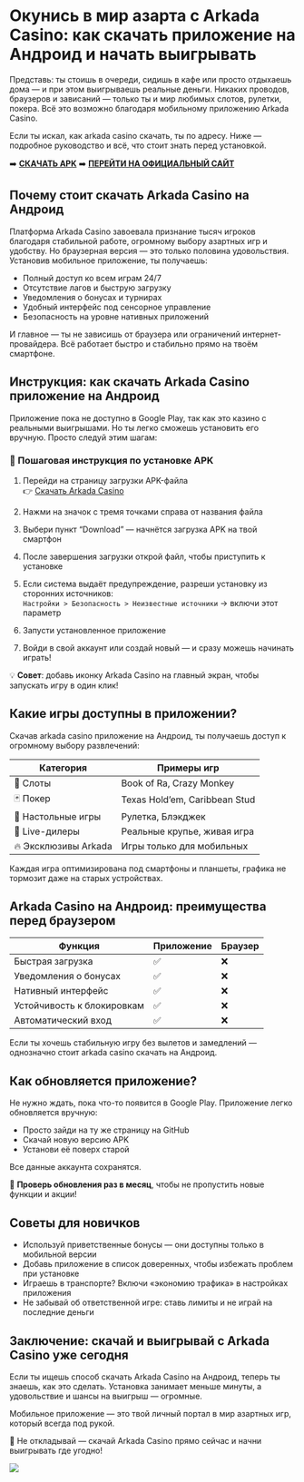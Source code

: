 # Окунись в мир азарта с Arkada Casino: как скачать приложение на Андроид и начать выигрывать

Представь: ты стоишь в очереди, сидишь в кафе или просто отдыхаешь дома — и при этом выигрываешь реальные деньги. Никаких проводов, браузеров и зависаний — только ты и мир любимых слотов, рулетки, покера. Всё это возможно благодаря мобильному приложению Arkada Casino.

Если ты искал, как arkada casino скачать, ты по адресу. Ниже — подробное руководство и всё, что стоит знать перед установкой.

➡️ **[СКАЧАТЬ APK](https://github.com/parbrir/arkadacasinoandroid/blob/main/ArkadaCasino.apk "СКАЧАТЬ APK")**
➡️ **[ПЕРЕЙТИ НА ОФИЦИАЛЬНЫЙ САЙТ](https://clck.ru/3Mmm7v "ПЕРЕЙТИ НА ОФИЦИАЛЬНЫЙ САЙТ")**

## Почему стоит скачать Arkada Casino на Андроид

Платформа Arkada Casino завоевала признание тысяч игроков благодаря стабильной работе, огромному выбору азартных игр и удобству. Но браузерная версия — это только половина удовольствия. Установив мобильное приложение, ты получаешь:

- Полный доступ ко всем играм 24/7  
- Отсутствие лагов и быструю загрузку  
- Уведомления о бонусах и турнирах  
- Удобный интерфейс под сенсорное управление  
- Безопасность на уровне нативных приложений  

И главное — ты не зависишь от браузера или ограничений интернет-провайдера. Всё работает быстро и стабильно прямо на твоём смартфоне.

## Инструкция: как скачать Arkada Casino приложение на Андроид

Приложение пока не доступно в Google Play, так как это казино с реальными выигрышами. Но ты легко сможешь установить его вручную. Просто следуй этим шагам:

### 🔽 Пошаговая инструкция по установке APK

1. Перейди на страницу загрузки APK-файла  
   👉 [Скачать Arkada Casino](https://github.com/ArkadaCasino/arkada-android/releases/latest)

2. Нажми на значок с тремя точками справа от названия файла

3. Выбери пункт “Download” — начнётся загрузка APK на твой смартфон

4. После завершения загрузки открой файл, чтобы приступить к установке

5. Если система выдаёт предупреждение, разреши установку из сторонних источников:  
   `Настройки > Безопасность > Неизвестные источники` → включи этот параметр

6. Запусти установленное приложение

7. Войди в свой аккаунт или создай новый — и сразу можешь начинать играть!

💡 **Совет**: добавь иконку Arkada Casino на главный экран, чтобы запускать игру в один клик!

## Какие игры доступны в приложении?

Скачав arkada casino приложение на Андроид, ты получаешь доступ к огромному выбору развлечений:

| Категория            | Примеры игр                       |
|----------------------|-----------------------------------|
| 🎰 Слоты             | Book of Ra, Crazy Monkey          |
| 🃏 Покер             | Texas Hold’em, Caribbean Stud     |
| 🎲 Настольные игры   | Рулетка, Блэкджек                 |
| 🧨 Live-дилеры       | Реальные крупье, живая игра       |
| 🔥 Эксклюзивы Arkada | Игры только для мобильных         |

Каждая игра оптимизирована под смартфоны и планшеты, графика не тормозит даже на старых устройствах.

## Arkada Casino на Андроид: преимущества перед браузером

| Функция                   | Приложение | Браузер |
|---------------------------|------------|---------|
| Быстрая загрузка          | ✅         | ❌      |
| Уведомления о бонусах     | ✅         | ❌      |
| Нативный интерфейс        | ✅         | ❌      |
| Устойчивость к блокировкам| ✅         | ❌      |
| Автоматический вход       | ✅         | ❌      |

Если ты хочешь стабильную игру без вылетов и замедлений — однозначно стоит arkada casino скачать на Андроид.

## Как обновляется приложение?

Не нужно ждать, пока что-то появится в Google Play. Приложение легко обновляется вручную:

- Просто зайди на ту же страницу на GitHub
- Скачай новую версию APK
- Установи её поверх старой

Все данные аккаунта сохранятся.

🔁 **Проверь обновления раз в месяц**, чтобы не пропустить новые функции и акции!

## Советы для новичков

- Используй приветственные бонусы — они доступны только в мобильной версии  
- Добавь приложение в список доверенных, чтобы избежать проблем при установке  
- Играешь в транспорте? Включи «экономию трафика» в настройках приложения  
- Не забывай об ответственной игре: ставь лимиты и не играй на последние деньги  

## Заключение: скачай и выигрывай с Arkada Casino уже сегодня

Если ты ищешь способ скачать Arkada Casino на Андроид, теперь ты знаешь, как это сделать. Установка занимает меньше минуты, а удовольствие и шансы на выигрыш — огромные.

Мобильное приложение — это твой личный портал в мир азартных игр, который всегда под рукой.

🔔 Не откладывай — скачай Arkada Casino прямо сейчас и начни выигрывать где угодно!


[![](https://i.ibb.co/yF8tXZFh/arkada-banner.png)](https://clck.ru/3Mmm7v)
